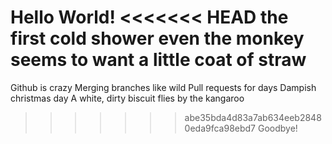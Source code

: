 Hello World!
<<<<<<< HEAD
the first cold shower
even the monkey seems to want
a little coat of straw
=======
Github is crazy
Merging branches like wild
Pull requests for days
Dampish christmas day
A white, dirty biscuit flies
by the kangaroo


>>>>>>> abe35bda4d83a7ab634eeb28480eda9fca98ebd7
Goodbye!
